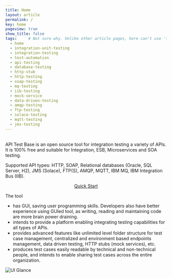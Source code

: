 ```yaml
---
title: Home
layout: article
permalink: /
key: home
pageview: true
show_title: false
tags:     # Not sure why. Unlike other article pages, here can't use 'tags: tag1 tag2, ...', because it will cause 'tags[0]' in _includes/article-info.html not working, hence not rendering the 'keywords' metadata.
  - home
  - integration-unit-testing
  - integration-testing
  - test-automation 
  - api-testing
  - database-testing
  - http-stub
  - http-testing
  - soap-testing
  - mq-testing
  - iib-testing
  - mock-service
  - data-driven-testing
  - amqp-testing
  - ftp-testing
  - solace-testing
  - mqtt-testing
  - jms-testing
---
```

<br/>
API Test Base is an open source tool for integration testing a variety of APIs. It is 100% free and suitable for Integration, ESB, Microservices and SOA testing.

Supported API types: HTTP, SOAP, Relational databases (Oracle, SQL Server, H2), JMS (Solace), FTP(S), AMQP, MQTT, IBM MQ, IBM Integration Bus (IIB).

<div style="text-align:center"><a class="button button--outline-success button--pill" href="/docs/en/quick-start">Quick Start</a></div>

The tool
* has GUI, saving user programming skills. Developers also have better experience using GUIed tool, as writing, reading and maintaining code are more brain power draining.
* intends to provide a platform enabling integrating testing capabilities for all types of APIs.
* provides advanced features like unlimited level folder structure for test case management, centralized and environment based endpoints management, data driven testing, HTTP stubs (mock services), etc.
* produces test cases easily readable by technical and non-technical people, and intends to enable sharing test cases across the entire organization.

![UI Glance](../../screenshots/ui-glance.png)
